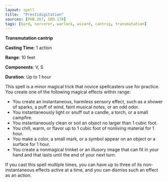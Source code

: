```yaml
---
layout: spell
title:  "Prestidigitation"
sources: [PHB.267, SRD.170]
tags: [bard, sorcerer, warlock, wizard, cantrip, transmutation]
---
```


**Transmutation cantrip**

**Casting Time**: 1 action

**Range**: 10 feet

**Components**: V, S

**Duration**: Up to 1 hour

This spell is a minor magical trick that novice spellcasters use for practice. You create one of the following magical effects within range:

* You create an instantaneous, harmless sensory effect, such as a shower of sparks, a puff of wind, faint musical notes, or an odd odor.
* You instantaneously light or snuff out a candle, a torch, or a small campfire.
* You instantaneously clean or soil an object no larger than 1 cubic foot.
* You chill, warm, or flavor up to 1 cubic foot of nonliving material for 1 hour.
* You make a color, a small mark, or a symbol appear on an object or a surface for 1 hour.
* You create a nonmagical trinket or an illusory image that can fit in your hand and that lasts until the end of your next turn.

If you cast this spell multiple times, you can have up to three of its non-instantaneous effects active at a time, and you can dismiss such an effect as an action.

